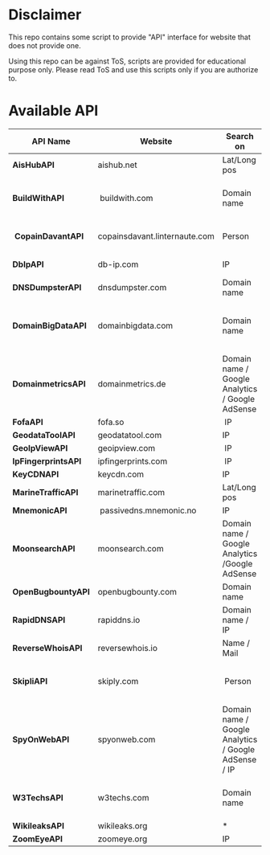 # Disclaimer

This repo contains some script to provide "API" interface for website that does not provide one.

Using this repo can be against ToS, scripts are provided for educational purpose only. Please read ToS and use this scripts only if you are authorize to.

# Available API

| **API Name**         | **Website**       | **Search on** | **Infos**   |
|----------------------|-------------------|---------------|-------------|
| **AisHubAPI**        | aishub.net        | Lat/Long pos  | Ships       |
| **BuildWithAPI**     | buildwith.com     | Domain name   | Web site information (CMS, Server ...) |
| **CopainDavantAPI**  | copainsdavant.linternaute.com | Person | Personnal data and friends |
| **DbIpAPI**          | db-ip.com         | IP            | Geo Data / Blacklist |
| **DNSDumpsterAPI**   | dnsdumpster.com   | Domain name   | Subdomains  |
| **DomainBigDataAPI** | domainbigdata.com | Domain name   | Related domain based on registration data. |
| **DomainmetricsAPI** | domainmetrics.de  | Domain name / Google Analytics / Google AdSense | Domain name / Google Analytics / Google AdSense |
| **FofaAPI**          | fofa.so           | IP            | Open ports  |
| **GeodataToolAPI**   | geodatatool.com   | IP            | Geo Data    |
| **GeoIpViewAPI**     | geoipview.com     | IP            | Geo Data    |
| **IpFingerprintsAPI** | ipfingerprints.com | IP          | Geo Data    |
| **KeyCDNAPI**        | keycdn.com        | IP            | Geo Data    |
| **MarineTrafficAPI** | marinetraffic.com | Lat/Long pos  | Ships       |
| **MnemonicAPI**      | passivedns.mnemonic.no | IP       | DNS History |
| **MoonsearchAPI**    | moonsearch.com    | Domain name / Google Analytics /Google AdSense | Domain name / Google Analytics / Google AdSense |
| **OpenBugbountyAPI** | openbugbounty.com | Domain name   | Vulnerabilities |
| **RapidDNSAPI**      | rapiddns.io       | Domain name / IP | Domains / Subdomains |
| **ReverseWhoisAPI**  | reversewhois.io   | Name / Mail   | Domains     |
| **SkipliAPI**        | skiply.com        | Person        | Personnal data and Skype Account |
| **SpyOnWebAPI**      | spyonweb.com      | Domain name / Google Analytics / Google AdSense / IP | Domain name / Google Analytics / Google AdSense |
| **W3TechsAPI**       | w3techs.com       | Domain name   | Web site information (CMS, Server ...) |
| **WikileaksAPI**     | wikileaks.org     | *             | Related leaks |
| **ZoomEyeAPI**       | zoomeye.org       | IP            | Open ports  |
